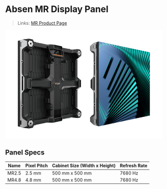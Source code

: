 # Absen MR Display Panel

> Links: [MR Product Page](https://www.absen.com/product/mr-series/)

![Absen MR](ABSEN-MR.png)

## Panel Specs

| Name         | Pixel Pitch | Cabinet Size (Width x Height)         | Refresh Rate |
|--------------|-------------|---------------------------------------|--------------|
| MR2.5        | 2.5 mm      | 500 mm x 500 mm                       | 7680 Hz      |
| MR4.8        | 4.8 mm      | 500 mm x 500 mm                       | 7680 Hz      |


